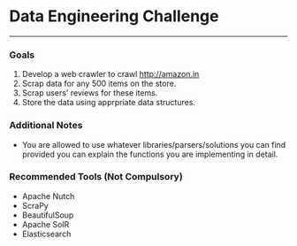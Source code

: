 # Data Engineering Challenge
--------------------------

### Goals
1. Develop a web crawler to crawl http://amazon.in
2. Scrap data for any 500 items on the store.
3. Scrap users' reviews for these items.
4. Store the data using apprpriate data structures.

### Additional Notes
* You are allowed to use whatever libraries/parsers/solutions you can find provided you can explain the functions you are implementing in detail.

### Recommended Tools (Not Compulsory)
* Apache Nutch
* ScraPy
* BeautifulSoup
* Apache SolR
* Elasticsearch

